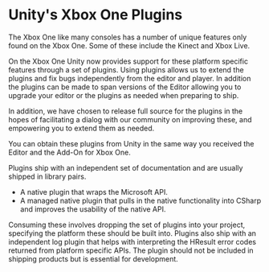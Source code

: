 Unity's Xbox One Plugins
========================

The Xbox One like many consoles has a number of unique features only found on the Xbox One. Some of these include the Kinect and Xbox Live. 

On the Xbox One Unity now provides support for these platform specific features through a set of plugins. Using plugins allows us to extend the plugins and fix bugs independently from the editor and player. In addition the plugins can be made to span versions of the Editor allowing you to upgrade your editor or the plugins as needed when preparing to ship.

In addition, we have chosen to release full source for the plugins in the hopes of facilitating a dialog with our community on improving these, and empowering you to extend them as needed.

You can obtain these plugins from Unity in the same way you received the Editor and the Add-On for Xbox One.

Plugins ship with an independent set of documentation and are usually shipped in library pairs.

- A native plugin that wraps the Microsoft API.
- A managed native plugin that pulls in the native 
  functionality into CSharp and improves the usability of the native API.

Consuming these involves dropping the set of plugins into your project, specifying the platform these should be built into. Plugins also ship with an independent log plugin that helps with interpreting the HResult error codes returned from platform specific APIs. The plugin should not be included in shipping products but is essential for development.